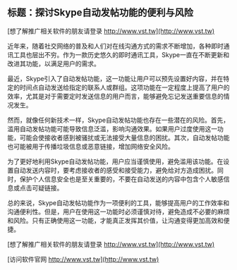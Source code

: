 ## **标题：探讨Skype自动发帖功能的便利与风险**

[想了解推广相关软件的朋友请登录 http://www.vst.tw](http://www.vst.tw)

近年来，随着社交网络的普及和人们对在线沟通方式的需求不断增加，各种即时通讯工具也层出不穷。作为一款历史悠久的即时通讯工具，Skype一直在不断更新和改进其功能，以满足用户的需求。

最近，Skype引入了自动发帖功能，这一功能让用户可以预先设置好内容，并在特定的时间点自动发送给指定的联系人或群组。这项功能在一定程度上提高了用户的效率，尤其是对于需要定时发送信息的用户而言，能够避免忘记发送重要信息的情况发生。

然而，就像任何新技术一样，Skype自动发帖功能也存在一些潜在的风险。首先，滥用自动发帖功能可能导致信息泛滥，影响沟通效果。如果用户过度使用这一功能，可能会使接收者感到被骚扰或无法接受大量信息的困扰。其次，自动发帖功能也可能被用于传播垃圾信息或恶意链接，增加网络安全风险。

为了更好地利用Skype自动发帖功能，用户应当谨慎使用，避免滥用该功能。在设置自动发送内容时，要考虑接收者的感受和接受能力，避免给对方造成困扰。同时，保护个人信息安全也是至关重要的，不要在自动发送的内容中包含个人敏感信息或点击可疑链接。

总的来说，Skype自动发帖功能作为一项便利的工具，能够提高用户的工作效率和沟通便利性。但是，用户在使用这一功能时必须谨慎对待，避免造成不必要的麻烦和风险。只有正确使用这一功能，才能真正发挥其价值，让沟通变得更加高效和便捷。

[想了解推广相关软件的朋友请登录 http://www.vst.tw](http://www.vst.tw)


[访问软件官网 http://www.vst.tw](http://www.vst.tw)

